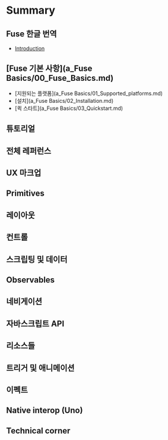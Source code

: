 # Summary

## Fuse 한글 번역
* [Introduction](README.md)

## [Fuse 기본 사항](a_Fuse Basics/00_Fuse_Basics.md)
* [지원되는 플랫폼](a_Fuse Basics/01_Supported_platforms.md)
* [설치](a_Fuse Basics/02_Installation.md)
* [퀵 스타트](a_Fuse Basics/03_Quickstart.md)









## 튜토리얼

## 전체 레퍼런스

## UX 마크업

## Primitives

## 레이아웃

## 컨트롤

## 스크립팅 및 데이터

## Observables

## 네비게이션

## 자바스크립트 API

## 리소스들

## 트리거 및 애니메이션

## 이펙트

## Native interop (Uno)

## Technical corner


